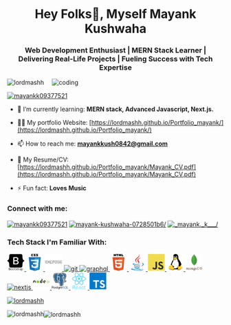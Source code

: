 <h1 align="center">Hey Folks👋, Myself Mayank Kushwaha</h1>
<h3 align="center">Web Development Enthusiast | MERN Stack Learner | Delivering Real-Life Projects | Fueling Success with Tech Expertise</h3>

<img align="right" alt="coding" width="400" src="https://user-images.githubusercontent.com/55389276/140866485-8fb1c876-9a8f-4d6a-98dc-08c4981eaf70.gif">

<p align="left"> <img src="https://komarev.com/ghpvc/?username=lordmashh&label=Profile%20views&color=0e75b6&style=flat" alt="lordmashh" /> </p>



<p align="left"> <a href="https://twitter.com/mayankk09377521" target="blank"><img src="https://img.shields.io/twitter/follow/mayankk09377521?logo=twitter&style=for-the-badge" alt="mayankk09377521" /></a> </p>

- 🌱 I’m currently learning: **MERN stack, Advanced Javascript, Next.js.**

- 👨‍💻 My portfolio Website: [https://lordmashh.github.io/Portfolio_mayank/](https://lordmashh.github.io/Portfolio_mayank/)

- 📫 How to reach me: **mayankkush0842@gmail.com**

- 📄 My Resume/CV: [https://lordmashh.github.io/Portfolio_mayank/Mayank_CV.pdf](https://lordmashh.github.io/Portfolio_mayank/Mayank_CV.pdf)

- ⚡ Fun fact: **Loves Music**

<h3 align="left">Connect with me:</h3>
<p align="left">
<a href="https://twitter.com/mayankk09377521" target="blank"><img align="center" src="https://raw.githubusercontent.com/rahuldkjain/github-profile-readme-generator/master/src/images/icons/Social/twitter.svg" alt="mayankk09377521" height="30" width="40" /></a>
<a href="https://linkedin.com/in/mayank-kushwaha-0728501b6/" target="blank"><img align="center" src="https://raw.githubusercontent.com/rahuldkjain/github-profile-readme-generator/master/src/images/icons/Social/linked-in-alt.svg" alt="mayank-kushwaha-0728501b6/" height="30" width="40" /></a>
<a href="https://instagram.com/_mayank._k___/" target="blank"><img align="center" src="https://raw.githubusercontent.com/rahuldkjain/github-profile-readme-generator/master/src/images/icons/Social/instagram.svg" alt="_mayank._k___/" height="30" width="40" /></a>
</p>

<h3 align="left">Tech Stack I'm Familiar With:</h3>
<p align="left"> <a href="https://getbootstrap.com" target="_blank" rel="noreferrer"> <img src="https://raw.githubusercontent.com/devicons/devicon/master/icons/bootstrap/bootstrap-plain-wordmark.svg" alt="bootstrap" width="40" height="40"/> </a> <a href="https://www.w3schools.com/css/" target="_blank" rel="noreferrer"> <img src="https://raw.githubusercontent.com/devicons/devicon/master/icons/css3/css3-original-wordmark.svg" alt="css3" width="40" height="40"/> </a> <a href="https://expressjs.com" target="_blank" rel="noreferrer"> <img src="https://raw.githubusercontent.com/devicons/devicon/master/icons/express/express-original-wordmark.svg" alt="express" width="40" height="40"/> </a> <a href="https://git-scm.com/" target="_blank" rel="noreferrer"> <img src="https://www.vectorlogo.zone/logos/git-scm/git-scm-icon.svg" alt="git" width="40" height="40"/> </a> <a href="https://graphql.org" target="_blank" rel="noreferrer"> <img src="https://www.vectorlogo.zone/logos/graphql/graphql-icon.svg" alt="graphql" width="40" height="40"/> </a> <a href="https://www.w3.org/html/" target="_blank" rel="noreferrer"> <img src="https://raw.githubusercontent.com/devicons/devicon/master/icons/html5/html5-original-wordmark.svg" alt="html5" width="40" height="40"/> </a> <a href="https://www.java.com" target="_blank" rel="noreferrer"> <img src="https://raw.githubusercontent.com/devicons/devicon/master/icons/java/java-original.svg" alt="java" width="40" height="40"/> </a> <a href="https://developer.mozilla.org/en-US/docs/Web/JavaScript" target="_blank" rel="noreferrer"> <img src="https://raw.githubusercontent.com/devicons/devicon/master/icons/javascript/javascript-original.svg" alt="javascript" width="40" height="40"/> </a> <a href="https://www.linux.org/" target="_blank" rel="noreferrer"> <img src="https://raw.githubusercontent.com/devicons/devicon/master/icons/linux/linux-original.svg" alt="linux" width="40" height="40"/> </a> <a href="https://www.mongodb.com/" target="_blank" rel="noreferrer"> <img src="https://raw.githubusercontent.com/devicons/devicon/master/icons/mongodb/mongodb-original-wordmark.svg" alt="mongodb" width="40" height="40"/> </a> <a href="https://nextjs.org/" target="_blank" rel="noreferrer"> <img src="https://cdn.worldvectorlogo.com/logos/nextjs-2.svg" alt="nextjs" width="40" height="40"/> </a> <a href="https://nodejs.org" target="_blank" rel="noreferrer"> <img src="https://raw.githubusercontent.com/devicons/devicon/master/icons/nodejs/nodejs-original-wordmark.svg" alt="nodejs" width="40" height="40"/> </a> <a href="https://www.postgresql.org" target="_blank" rel="noreferrer"> <img src="https://raw.githubusercontent.com/devicons/devicon/master/icons/postgresql/postgresql-original-wordmark.svg" alt="postgresql" width="40" height="40"/> </a> <a href="https://reactjs.org/" target="_blank" rel="noreferrer"> <img src="https://raw.githubusercontent.com/devicons/devicon/master/icons/react/react-original-wordmark.svg" alt="react" width="40" height="40"/> </a> <a href="https://www.typescriptlang.org/" target="_blank" rel="noreferrer"> <img src="https://raw.githubusercontent.com/devicons/devicon/master/icons/typescript/typescript-original.svg" alt="typescript" width="40" height="40"/> </a> </p>
<p align="left"> <a href="https://github.com/ryo-ma/github-profile-trophy"><img src="https://github-profile-trophy.vercel.app/?username=lordmashh" alt="lordmashh" /></a> </p>
<p><img align="left" src="https://github-readme-stats.vercel.app/api/top-langs?username=lordmashh&show_icons=true&locale=en&layout=compact" alt="lordmashh" /></p>

<p><img align="center" src="https://github-readme-streak-stats.herokuapp.com/?user=lordmashh&" alt="lordmashh" /></p>

